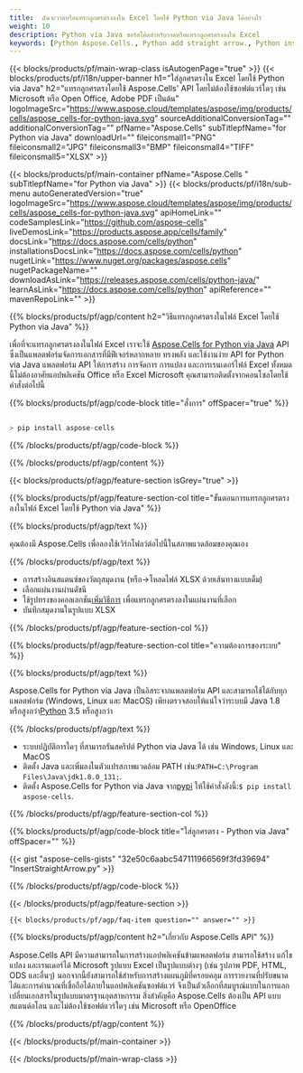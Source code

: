 ```yaml
---
title:  ฉันจะวาดหรือแทรกลูกศรตรงลงใน Excel โดยใช้ Python via Java ได้อย่างไร
weight: 10
description: Python via Java ซอร์สโค้ดสำหรับวาดหรือแทรกลูกศรตรงลงใน Excel
keywords: [Python Aspose.Cells., Python add straight arrow., Python insert straight arrow., Python create straight arrow]
---
```

{{< blocks/products/pf/main-wrap-class isAutogenPage="true" >}}
{{< blocks/products/pf/i18n/upper-banner h1="ใส่ลูกศรตรงใน Excel โดยใช้ Python via Java" h2="แทรกลูกศรตรงโดยใช้ Aspose.Cells\' API โดยไม่ต้องใช้ซอฟต์แวร์ใดๆ เช่น Microsoft หรือ Open Office, Adobe PDF เป็นต้น" logoImageSrc="https://www.aspose.cloud/templates/aspose/img/products/cells/aspose_cells-for-python-java.svg" sourceAdditionalConversionTag="" additionalConversionTag="" pfName="Aspose.Cells" subTitlepfName="for Python via Java" downloadUrl="" fileiconsmall1="PNG" fileiconsmall2="JPG" fileiconsmall3="BMP" fileiconsmall4="TIFF" fileiconsmall5="XLSX" >}}

{{< blocks/products/pf/main-container pfName="Aspose.Cells " subTitlepfName="for Python via Java" >}}
{{< blocks/products/pf/i18n/sub-menu autoGeneratedVersion="true" logoImageSrc="https://www.aspose.cloud/templates/aspose/img/products/cells/aspose_cells-for-python-java.svg" apiHomeLink="" codeSamplesLink="https://github.com/aspose-cells" liveDemosLink="https://products.aspose.app/cells/family" docsLink="https://docs.aspose.com/cells/python" installationsDocsLink="https://docs.aspose.com/cells/python" nugetLink="https://www.nuget.org/packages/aspose.cells" nugetPackageName="" downloadAsLink="https://releases.aspose.com/cells/python-java/" learnAsLink="https://docs.aspose.com/cells/python" apiReference="" mavenRepoLink="" >}}

{{% blocks/products/pf/agp/content h2="วิธีแทรกลูกศรตรงในไฟล์ Excel โดยใช้ Python via Java" %}}

เพื่อที่จะแทรกลูกศรตรงลงในไฟล์ Excel เราจะใช้
 [Aspose.Cells for Python via Java](https://pypi.org/project/aspose-cells/) 
 API ซึ่งเป็นแพลตฟอร์มจัดการเอกสารที่มีฟีเจอร์หลากหลาย ทรงพลัง และใช้งานง่าย API for Python via Java แพลตฟอร์ม API ให้การสร้าง การจัดการ การแปลง และการเรนเดอร์ไฟล์ Excel ทั้งหมดนี้ไม่ต้องอาศัยแอปพลิเคชัน Office หรือ Excel Microsoft คุณสามารถติดตั้งจากคอนโซลโดยใช้คำสั่งต่อไปนี้

{{% blocks/products/pf/agp/code-block title="สั่งการ" offSpacer="true" %}}

```cs

> pip install aspose-cells

```

{{% /blocks/products/pf/agp/code-block %}}

{{% /blocks/products/pf/agp/content %}}

{{< blocks/products/pf/agp/feature-section isGrey="true" >}}

{{% blocks/products/pf/agp/feature-section-col title="ขั้นตอนการแทรกลูกศรตรงลงในไฟล์ Excel โดยใช้ Python via Java" %}}

{{% blocks/products/pf/agp/text %}}

คุณต้องมี Aspose.Cells เพื่อลองใช้เวิร์กโฟลว์ต่อไปนี้ในสภาพแวดล้อมของคุณเอง

{{% /blocks/products/pf/agp/text %}}

+ การสร้างอินสแตนซ์ของวัตถุสมุดงาน (หรือ->โหลดไฟล์ XLSX ด้วยเส้นทางแบบเต็ม)
+ เลือกแผ่นงานผ่านดัชนี
 + ใช้รูปทรงของคอลเลกชัน[เพิ่มวิธีการ](https://reference.aspose.com/cells/python-java/asposecells.api/shapecollection#addLine(int,%20int,%20int,%20int,%20int,%20int)) เพื่อแทรกลูกศรตรงลงในแผ่นงานที่เลือก
+ บันทึกสมุดงานในรูปแบบ XLSX

{{% /blocks/products/pf/agp/feature-section-col %}}

{{% blocks/products/pf/agp/feature-section-col title="ความต้องการของระบบ" %}}

{{% blocks/products/pf/agp/text %}}

 Aspose.Cells for Python via Java เป็นอิสระจากแพลตฟอร์ม API และสามารถใช้ได้กับทุกแพลตฟอร์ม (Windows, Linux และ MacOS) เพียงตรวจสอบให้แน่ใจว่าระบบมี Java 1.8 หรือสูงกว่า[Python](https://www.python.org/downloads/) 3.5 หรือสูงกว่า
 
{{% /blocks/products/pf/agp/text %}}

-  ระบบปฏิบัติการใดๆ ที่สามารถรันสคริปต์ Python via Java ได้ เช่น Windows, Linux และ MacOS
- ติดตั้ง Java และเพิ่มลงในตัวแปรสภาพแวดล้อม PATH เช่น:<code>PATH=C:\Program Files\Java\jdk1.8.0_131;</code>.
-  ติดตั้ง Aspose.Cells for Python via Java จาก<a href="https://pypi.org/project/aspose-cells/">pypi</a> ให้ใช้คำสั่งดังนี้:<code>$ pip install aspose-cells</code>.

{{% /blocks/products/pf/agp/feature-section-col %}}

{{% blocks/products/pf/agp/code-block title="ใส่ลูกศรตรง - Python via Java" offSpacer="" %}}

{{< gist "aspose-cells-gists" "32e50c6aabc547111966569f3fd39694" "InsertStraightArrow.py" >}}

{{% /blocks/products/pf/agp/code-block %}}

{{< /blocks/products/pf/agp/feature-section >}}

    {{< blocks/products/pf/agp/faq-item question="" answer="" >}}
 

<!-- aboutfile Starts -->

{{% blocks/products/pf/agp/content h2="เกี่ยวกับ Aspose.Cells API" %}}

Aspose.Cells API มีความสามารถในการสร้างแอปพลิเคชันข้ามแพลตฟอร์ม สามารถใช้สร้าง แก้ไข แปลง และเรนเดอร์ได้ Microsoft รูปแบบ Excel เป็นรูปแบบต่างๆ (เช่น รูปภาพ PDF, HTML, ODS และอื่นๆ) นอกจากนี้ยังสามารถใช้สำหรับการสร้างแผนภูมิที่ครอบคลุม การรายงานที่ปรับขนาดได้และการคำนวณที่เชื่อถือได้ภายในแอปพลิเคชันซอฟต์แวร์ จึงเป็นตัวเลือกที่สมบูรณ์แบบในการแลกเปลี่ยนเอกสารในรูปแบบมาตรฐานอุตสาหกรรม สิ่งสำคัญคือ Aspose.Cells ต้องเป็น API แบบสแตนด์อโลน และไม่ต้องใช้ซอฟต์แวร์ใดๆ เช่น Microsoft หรือ OpenOffice

{{% /blocks/products/pf/agp/content %}}



<!-- aboutfile Ends -->
<!--
{{< blocks/products/pf/agp/other-supported-section title="Other Supported Splitting Formats" subTitle="Using Python, One can also split large file into chunks of many other file formats including." >}}

{{< blocks/products/pf/agp/other-supported-section-item href="https://products.aspose.com/cells/net/splitter/ods/" name="ODS" description="OpenDocument Spreadsheet File" >}}
{{< blocks/products/pf/agp/other-supported-section-item href="https://products.aspose.com/cells/net/splitter/xls/" name="XLS" description="Excel Binary Format" >}}
{{< blocks/products/pf/agp/other-supported-section-item href="https://products.aspose.com/cells/net/splitter/xlsb/" name="XLSB" description="Binary Excel Workbook File" >}}
{{< blocks/products/pf/agp/other-supported-section-item href="https://products.aspose.com/cells/net/splitter/xlsm/" name="XLSM" description="Spreasheet File" >}}

{{< /blocks/products/pf/agp/other-supported-section >}}

-->

{{< /blocks/products/pf/main-container >}}
    
{{< /blocks/products/pf/main-wrap-class >}}

